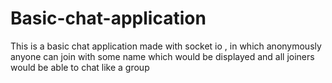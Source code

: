 # Basic-chat-application
This is a basic chat application made with socket io ,   in which anonymously anyone can join with some name which would be displayed and all joiners would be able to chat like a group
